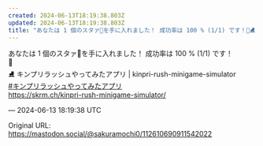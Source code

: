 ```yaml
---
created: 2024-06-13T18:19:38.803Z
updated: 2024-06-13T18:19:38.803Z
title: "あなたは 1 個のスタァ🌟を手に入れました！ 成功率は 100 % (1/1) です！🌟⛸ キンプリラッシュやってみたアプリ | kinpri-rush-min[...]"
---
```


<p>あなたは 1 個のスタァ🌟を手に入れました！ 成功率は 100 % (1/1) です！<br />🌟<br />⛸ キンプリラッシュやってみたアプリ | kinpri-rush-minigame-simulator<br /><a href="https://mastodon.social/tags/%E3%82%AD%E3%83%B3%E3%83%97%E3%83%AA%E3%83%A9%E3%83%83%E3%82%B7%E3%83%A5%E3%82%84%E3%81%A3%E3%81%A6%E3%81%BF%E3%81%9F%E3%82%A2%E3%83%97%E3%83%AA" class="mention hashtag" rel="tag">#<span>キンプリラッシュやってみたアプリ</span></a><br /><a href="https://skrm.ch/kinpri-rush-minigame-simulator/" target="_blank" rel="nofollow noopener noreferrer" translate="no"><span class="invisible">https://</span><span class="ellipsis">skrm.ch/kinpri-rush-minigame-s</span><span class="invisible">imulator/</span></a></p>

&mdash; 2024-06-13 18:19:38 UTC

Original URL: https://mastodon.social/@sakuramochi0/112610690911542022
